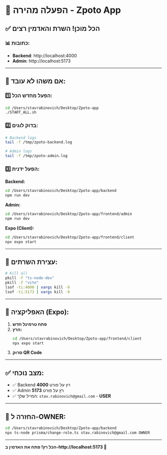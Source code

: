 # 🚀 הפעלה מהירה - Zpoto App

## ✅ הכל מוכן! השרת והאדמין רצים

### 📊 כתובות:
- **Backend**: http://localhost:4000
- **Admin**: http://localhost:5173

---

## 🔄 אם משהו לא עובד:

### 1️⃣ הפעל מחדש הכל:
```bash
cd /Users/stavrabinovich/Desktop/Zpoto-app
./START_ALL.sh
```

### 2️⃣ בדוק לוגים:
```bash
# Backend logs
tail -f /tmp/zpoto-backend.log

# Admin logs
tail -f /tmp/zpoto-admin.log
```

### 3️⃣ הפעל ידנית:

**Backend:**
```bash
cd /Users/stavrabinovich/Desktop/Zpoto-app/backend
npm run dev
```

**Admin:**
```bash
cd /Users/stavrabinovich/Desktop/Zpoto-app/frontend/admin
npm run dev
```

**Expo (Client):**
```bash
cd /Users/stavrabinovich/Desktop/Zpoto-app/frontend/client
npx expo start
```

---

## 🛑 עצירת השרתים:

```bash
# Kill all
pkill -f "ts-node-dev"
pkill -f "vite"
lsof -ti:4000 | xargs kill -9
lsof -ti:5173 | xargs kill -9
```

---

## 📱 האפליקציה (Expo):

1. **פתח טרמינל חדש**
2. **הרץ:**
   ```bash
   cd /Users/stavrabinovich/Desktop/Zpoto-app/frontend/client
   npx expo start
   ```
3. **סרוק QR Code**

---

## ✅ מצב נוכחי:

- ✅ Backend רץ על פורט **4000**
- ✅ Admin רץ על פורט **5173**
- ✅ המייל שלך: `stav.rabinovich@gmail.com` - **USER**

---

## 🔄 החזרה ל-OWNER:

```bash
cd /Users/stavrabinovich/Desktop/Zpoto-app/backend
npx ts-node prisma/change-role.ts stav.rabinovich@gmail.com OWNER
```

---

**הכל רץ! פתח את האדמין ב-http://localhost:5173 🚀**
